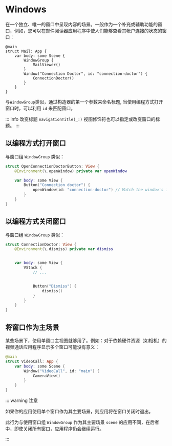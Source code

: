 # Windows

在一个独立、唯一的窗口中呈现内容的场景。一般作为一个补充或辅助功能的窗口，例如，您可以在邮件阅读器应用程序中使人们能够查看其帐户连接的状态的窗口：


```swift{7-9}
@main
struct Mail: App {
    var body: some Scene {
        WindowGroup {
            MailViewer()
        }
        Window("Connection Doctor", id: "connection-doctor") {
            ConnectionDoctor()
        }
    }
}
```
与`WindowGroup`类似，通过构造器的第一个参数来命名标题, 当使用编程方式打开窗口时，可以利用 `id` 来匹配窗口。

::: info 改变标题
`navigationTitle(_:)` 视图修饰符也可以指定或改变窗口的标题。
:::

## 以编程方式打开窗口

与窗口组 `WindowGroup` 类似：

```swift
struct OpenConnectionDoctorButton: View {
    @Environment(\.openWindow) private var openWindow

    var body: some View {
        Button("Connection doctor") {
            openWindow(id: "connection-doctor") // Match the window's identifier.
        }
    }
}
```


## 以编程方式关闭窗口

与窗口组 `WindowGroup` 类似：

```swift
struct ConnectionDoctor: View {
    @Environment(\.dismiss) private var dismiss


    var body: some View {
        VStack {
            // ...


            Button("Dismiss") {
                dismiss()
            }
        }
    }
}
```

## 将窗口作为主场景

某些场景下，使用单窗口主视图就够用了。例如：对于依赖硬件资源（如相机）的视频通话应用程序显示多个窗口可能没有意义：

```swift
@main
struct VideoCall: App {
    var body: some Scene {
        Window("VideoCall", id: "main") {
            CameraView()
        }
    }
}
```

::: warning 注意

如果你的应用使用单个窗口作为其主要场景，则应用将在窗口关闭时退出。

此行为与使用窗口组 `WindowGroup` 作为其主要场景 `scene` 的应用不同，在后者中，即使关闭所有窗口，应用程序仍会继续运行。

:::